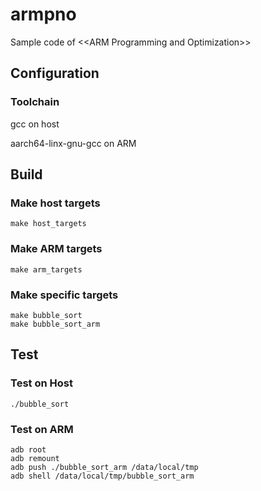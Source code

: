 # armpno
Sample code of &lt;&lt;ARM Programming and Optimization>>

## Configuration
### Toolchain
gcc on host

aarch64-linx-gnu-gcc on ARM

## Build
### Make host targets
```
make host_targets
```

### Make ARM targets
```
make arm_targets
```

### Make specific targets
```
make bubble_sort
make bubble_sort_arm
```

## Test
### Test on Host
```
./bubble_sort
```

### Test on ARM
```
adb root
adb remount
adb push ./bubble_sort_arm /data/local/tmp
adb shell /data/local/tmp/bubble_sort_arm
```
